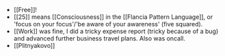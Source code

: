 - [[Free]]!
- [[25]] means [[Consciousness]] in the [[Flancia Pattern Language]], or 'focus on your focus'/'be aware of your awareness' (five squared). 
- [[Work]] was fine, I did a tricky expense report (tricky because of a bug) and advanced further business travel plans. Also was oncall.
- [[Plitnyakovo]]
